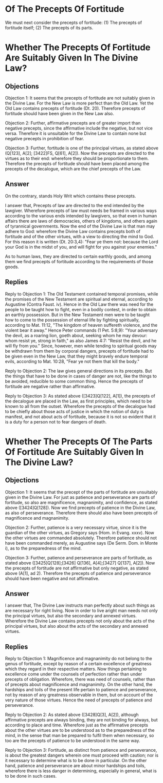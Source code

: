 # Of The Precepts Of Fortitude

We must next consider the precepts of fortitude:
(1) The precepts of fortitude itself;
(2) The precepts of its parts.
# Whether The Precepts Of Fortitude Are Suitably Given In The Divine Law?

## Objections

Objection 1: It seems that the precepts of fortitude are not suitably given in the Divine Law. For the New Law is more perfect than the Old Law. Yet the Old Law contains precepts of fortitude (Dt. 20). Therefore precepts of fortitude should have been given in the New Law also.

Objection 2: Further, affirmative precepts are of greater import than negative precepts, since the affirmative include the negative, but not vice versa. Therefore it is unsuitable for the Divine Law to contain none but negative precepts in prohibition of fear.

Objection 3: Further, fortitude is one of the principal virtues, as stated above (Q[123], A[2]; [3422]FS, Q[61], A[2]). Now the precepts are directed to the virtues as to their end: wherefore they should be proportionate to them. Therefore the precepts of fortitude should have been placed among the precepts of the decalogue, which are the chief precepts of the Law.

## Answer

On the contrary, stands Holy Writ which contains these precepts.

I answer that, Precepts of law are directed to the end intended by the lawgiver. Wherefore precepts of law must needs be framed in various ways according to the various ends intended by lawgivers, so that even in human affairs there are laws of democracies, others of kingdoms, and others again of tyrannical governments. Now the end of the Divine Law is that man may adhere to God: wherefore the Divine Law contains precepts both of fortitude and of the other virtues, with a view to directing the mind to God. For this reason it is written (Dt. 20:3,4): "Fear ye them not: because the Lord your God is in the midst of you, and will fight for you against your enemies."

As to human laws, they are directed to certain earthly goods, and among them we find precepts of fortitude according to the requirements of those goods.

## Replies

Reply to Objection 1: The Old Testament contained temporal promises, while the promises of the New Testament are spiritual and eternal, according to Augustine (Contra Faust. iv). Hence in the Old Law there was need for the people to be taught how to fight, even in a bodily contest, in order to obtain an earthly possession. But in the New Testament men were to be taught how to come to the possession of eternal life by fighting spiritually, according to Mat. 11:12, "The kingdom of heaven suffereth violence, and the violent bear it away." Hence Peter commands (1 Pet. 5:8,9): "Your adversary the devil, as a roaring lion, goeth about, seeking whom he may devour: whom resist ye, strong in faith," as also James 4:7: "Resist the devil, and he will fly from you." Since, however, men while tending to spiritual goods may be withdrawn from them by corporal dangers, precepts of fortitude had to be given even in the New Law, that they might bravely endure temporal evils, according to Mat. 10:28, "Fear ye not them that kill the body."

Reply to Objection 2: The law gives general directions in its precepts. But the things that have to be done in cases of danger are not, like the things to be avoided, reducible to some common thing. Hence the precepts of fortitude are negative rather than affirmative.

Reply to Objection 3: As stated above ([3423]Q[122], A[1]), the precepts of the decalogue are placed in the Law, as first principles, which need to be known to all from the outset. Wherefore the precepts of the decalogue had to be chiefly about those acts of justice in which the notion of duty is manifest, and not about acts of fortitude, because it is not so evident that it is a duty for a person not to fear dangers of death.
# Whether The Precepts Of The Parts Of Fortitude Are Suitably Given In The Divine Law?

## Objections

Objection 1: It seems that the precept of the parts of fortitude are unsuitably given in the Divine Law. For just as patience and perseverance are parts of fortitude, so also are magnificence, magnanimity, and confidence, as stated above ([3424]Q[128]). Now we find precepts of patience in the Divine Law, as also of perseverance. Therefore there should also have been precepts of magnificence and magnanimity.

Objection 2: Further, patience is a very necessary virtue, since it is the guardian of the other virtues, as Gregory says (Hom. in Evang. xxxv). Now the other virtues are commanded absolutely. Therefore patience should not have been commanded merely, as Augustine says (De Serm. Dom. in Monte i), as to the preparedness of the mind.

Objection 3: Further, patience and perseverance are parts of fortitude, as stated above ([3425]Q[128];[3426] Q[136], A[4];[3427] Q[137], A[2]). Now the precepts of fortitude are not affirmative but only negative, as stated above (A[1], ad 2). Therefore the precepts of patience and perseverance should have been negative and not affirmative.

## Answer



I answer that, The Divine Law instructs man perfectly about such things as are necessary for right living. Now in order to live aright man needs not only the principal virtues, but also the secondary and annexed virtues. Wherefore the Divine Law contains precepts not only about the acts of the principal virtues, but also about the acts of the secondary and annexed virtues.

## Replies

Reply to Objection 1: Magnificence and magnanimity do not belong to the genus of fortitude, except by reason of a certain excellence of greatness which they regard in their respective matters. Now things pertaining to excellence come under the counsels of perfection rather than under precepts of obligation. Wherefore, there was need of counsels, rather than of precepts about magnificence and magnanimity. On the other hand, the hardships and toils of the present life pertain to patience and perseverance, not by reason of any greatness observable in them, but on account of the very nature of those virtues. Hence the need of precepts of patience and perseverance.

Reply to Objection 2: As stated above ([3428]Q[3], A[2]), although affirmative precepts are always binding, they are not binding for always, but according to place and time. Wherefore just as the affirmative precepts about the other virtues are to be understood as to the preparedness of the mind, in the sense that man be prepared to fulfil them when necessary, so too are the precepts of patience to be understood in the same way.

Reply to Objection 3: Fortitude, as distinct from patience and perseverance, is about the greatest dangers wherein one must proceed with caution; nor is it necessary to determine what is to be done in particular. On the other hand, patience and perseverance are about minor hardships and toils, wherefore there is less danger in determining, especially in general, what is to be done in such cases.
